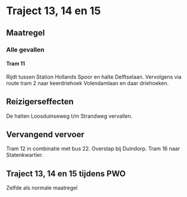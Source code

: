 # Traject 13, 14 en 15 
## Maatregel
### Alle gevallen

#### Tram 11
Rijdt tussen Station Hollands Spoor en halte Delftselaan.
Vervolgens via route tram 2 naar keerdriehoek Volendamlaan en daar driehoeken.

## Reizigerseffecten
De halten Loosduinseweg t/m Strandweg vervallen.

## Vervangend vervoer
Tram 12 in combinatie met bus 22. Overstap bij Duindorp.
Tram 16 naar Statenkwartier.

## Traject 13, 14 en 15 tijdens PWO
Zelfde als normale maatregel
